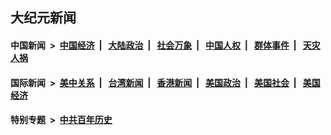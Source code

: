 ## 大纪元新闻

#### 中国新闻 &nbsp;>&nbsp; [中国经济](indexes/ncid283/README.md?01292045) &nbsp;| &nbsp; [大陆政治](indexes/ncid277/README.md?01292045) &nbsp;| &nbsp; [社会万象](indexes/ncid282/README.md?01292045) &nbsp;| &nbsp; [中国人权](indexes/ncid278/README.md?01292045) &nbsp;| &nbsp; [群体事件](indexes/ncid279/README.md?01292045) &nbsp;| &nbsp; [天灾人祸](indexes/ncid280/README.md?01292045)

#### 国际新闻 &nbsp;>&nbsp; [美中关系](indexes/nf1412576/README.md?01292045) &nbsp;| &nbsp; [台湾新闻](indexes/ncid1349361/README.md?01292045) &nbsp;| &nbsp; [香港新闻](indexes/ncid1349362/README.md?01292045) &nbsp;| &nbsp; [美国政治](indexes/ncid1078159/README.md?01292045) &nbsp;| &nbsp; [美国社会](indexes/ncid1078160/README.md?01292045) &nbsp;| &nbsp; [美国经济](indexes/ncid1078158/README.md?01292045)

#### 特别专题 &nbsp;>&nbsp; [中共百年历史](https://github.com/epoch-news/epoch-special/blob/master/README.md?01292045)  
